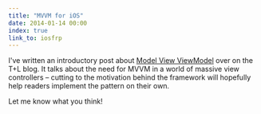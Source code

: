 ```yaml
---
title: "MVVM for iOS"
date: 2014-01-14 00:00
index: true
link_to: iosfrp
---
```


I've written an introductory post about [Model View ViewModel](http://www.teehanlax.com/blog/model-view-viewmodel-for-ios/) over on the T+L blog. It talks about the need for MVVM in a world of massive view controllers –&nbsp;cutting to the motivation behind the framework will hopefully help readers implement the pattern on their own.

Let me know what you think!

<!-- more -->
